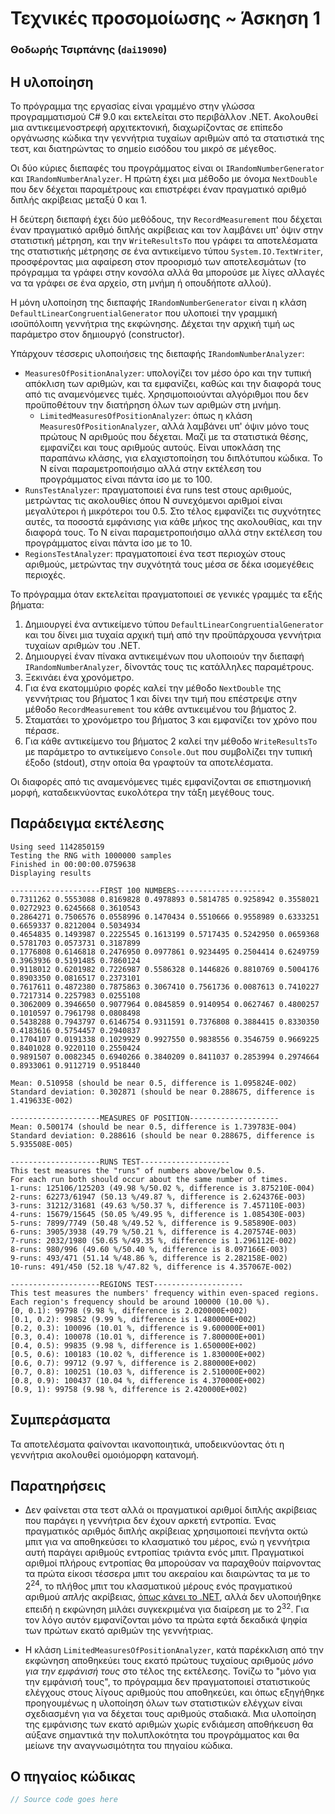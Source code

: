 # Τεχνικές προσομοίωσης ~ Άσκηση 1

### Θοδωρής Τσιρπάνης (`dai19090`)

## Η υλοποίηση

Το πρόγραμμα της εργασίας είναι γραμμένο στην γλώσσα προγραμματισμού C# 9.0 και εκτελείται στο περιβάλλον .NET. Ακολουθεί μια αντικειμενοστρεφή αρχιτεκτονική, διαχωρίζοντας σε επίπεδο οργάνωσης κώδικα την γεννήτρια τυχαίων αριθμών από τα στατιστικά της τεστ, και διατηρώντας το σημείο εισόδου του μικρό σε μέγεθος.

Οι δύο κύριες διεπαφές του προγράμματος είναι οι `IRandomNumberGenerator` και `IRandomNumberAnalyzer`. Η πρώτη έχει μια μέθοδο με όνομα `NextDouble` που δεν δέχεται παραμέτρους και επιστρέφει έναν πραγματικό αριθμό διπλής ακρίβειας μεταξύ 0 και 1.

Η δεύτερη διεπαφή έχει δύο μεθόδους, την `RecordMeasurement` που δέχεται έναν πραγματικό αριθμό διπλής ακρίβειας και τον λαμβάνει υπ' όψιν στην στατιστική μέτρηση, και την `WriteResultsTo` που γράφει τα αποτελέσματα της στατιστικής μέτρησης σε ένα αντικείμενο τύπου `System.IO.TextWriter`, προσφέροντας μια αφαίρεση στον προορισμό των αποτελεσμάτων (το πρόγραμμα τα γράφει στην κονσόλα αλλά θα μπορούσε με λίγες αλλαγές να τα γράφει σε ένα αρχείο, στη μνήμη ή οπουδήποτε αλλού).

Η μόνη υλοποίηση της διεπαφής `IRandomNumberGenerator` είναι η κλάση `DefaultLinearCongruentialGenerator` που υλοποιεί την γραμμική ισοϋπόλοιπη γεννήτρια της εκφώνησης. Δέχεται την αρχική τιμή ως παράμετρο στον δημιουργό (constructor).

Υπάρχουν τέσσερις υλοποιήσεις της διεπαφής `IRandomNumberAnalyzer`:

* `MeasuresOfPositionAnalyzer`: υπολογίζει τον μέσο όρο και την τυπική απόκλιση των αριθμών, και τα εμφανίζει, καθώς και την διαφορά τους από τις αναμενόμενες τιμές. Χρησιμοποιούνται αλγόριθμοι που δεν προϋποθέτουν την διατήρηση όλων των αριθμών στη μνήμη.
    * `LimitedMeasuresOfPositionAnalyzer`: όπως η κλάση `MeasuresOfPositionAnalyzer`, αλλά λαμβάνει υπ' όψιν μόνο τους πρώτους N αριθμούς που δέχεται. Μαζί με τα στατιστικά θέσης, εμφανίζει και τους αριθμούς αυτούς. Είναι υποκλάση της παραπάνω κλάσης, για ελαχιστοποίηση του διπλότυπου κώδικα. Το N είναι παραμετροποιήσιμο αλλά στην εκτέλεση του προγράμματος είναι πάντα ίσο με το 100.
* `RunsTestAnalyzer`: πραγματοποιεί ένα runs test στους αριθμούς, μετρώντας τις ακολουθίες όπου N συνεχόμενοι αριθμοί είναι μεγαλύτεροι ή μικρότεροι του 0.5. Στο τέλος εμφανίζει τις συχνότητες αυτές, τα ποσοστά εμφάνισης για κάθε μήκος της ακολουθίας, και την διαφορά τους. Το N είναι παραμετροποιήσιμο αλλά στην εκτέλεση του προγράμματος είναι πάντα ίσο με το 10.
* `RegionsTestAnalyzer`: πραγματοποιεί ένα τεστ περιοχών στους αριθμούς, μετρώντας την συχνότητά τους μέσα σε δέκα ισομεγέθεις περιοχές.

Το πρόγραμμα όταν εκτελείται πραγματοποιεί σε γενικές γραμμές τα εξής βήματα:

1. Δημιουργεί ένα αντικείμενο τύπου `DefaultLinearCongruentialGenerator` και του δίνει μια τυχαία αρχική τιμή από την προϋπάρχουσα γεννήτρια τυχαίων αριθμών του .NET.
2. Δημιουργεί έναν πίνακα αντικειμένων που υλοποιούν την διεπαφή `IRandomNumberAnalyzer`, δίνοντάς τους τις κατάλληλες παραμέτρους.
3. Ξεκινάει ένα χρονόμετρο.
4. Για ένα εκατομμύριο φορές καλεί την μέθοδο `NextDouble` της γεννήτριας του βήματος 1 και δίνει την τιμή που επέστρεψε στην μέθοδο `RecordMeasurement` του κάθε αντικειμένου του βήματος 2.
5. Σταματάει το χρονόμετρο του βήματος 3 και εμφανίζει τον χρόνο που πέρασε.
6. Για κάθε αντικείμενο του βήματος 2 καλεί την μέθοδο `WriteResultsTo` με παράμετρο το αντικείμενο `Console.Out` που συμβολίζει την τυπική έξοδο (stdout), στην οποία θα γραφτούν τα αποτελέσματα.

Οι διαφορές από τις αναμενόμενες τιμές εμφανίζονται σε επιστημονική μορφή, καταδεικνύοντας ευκολότερα την τάξη μεγέθους τους.

## Παράδειγμα εκτέλεσης

```
Using seed 1142850159
Testing the RNG with 1000000 samples
Finished in 00:00:00.0759638
Displaying results

--------------------FIRST 100 NUMBERS--------------------
0.7311262 0.5553088 0.8169828 0.4978893 0.5814785 0.9258942 0.3558021 0.0272923 0.6245668 0.3610543
0.2864271 0.7506576 0.0558996 0.1470434 0.5510666 0.9558989 0.6333251 0.6659337 0.8212004 0.5034934
0.4654835 0.1493987 0.2225545 0.1613199 0.5717435 0.5242950 0.0659368 0.5781703 0.0573731 0.3187899
0.1776808 0.6146818 0.2476950 0.0977861 0.9234495 0.2504414 0.6249759 0.3963936 0.5191485 0.7860124
0.9118012 0.6201982 0.7226987 0.5586328 0.1446826 0.8810769 0.5004176 0.8903350 0.0816517 0.2373101
0.7617611 0.4872380 0.7875863 0.3067410 0.7561736 0.0087613 0.7410227 0.7217314 0.2257983 0.0255108
0.3062009 0.3946650 0.9077964 0.0845859 0.9140954 0.0627467 0.4800257 0.1010597 0.7961798 0.0808498
0.5438288 0.7943797 0.6146754 0.9311591 0.7376808 0.3884415 0.8330350 0.4183616 0.5754457 0.2940837
0.1704107 0.0191338 0.1029929 0.9927550 0.9838556 0.3546759 0.9669225 0.8401028 0.9220110 0.2550424
0.9891507 0.0082345 0.6940266 0.3840209 0.8411037 0.2853994 0.2974664 0.8933061 0.9112719 0.9518440

Mean: 0.510958 (should be near 0.5, difference is 1.095824E-002)
Standard deviation: 0.302871 (should be near 0.288675, difference is 1.419633E-002)

--------------------MEASURES OF POSITION--------------------
Mean: 0.500174 (should be near 0.5, difference is 1.739783E-004)
Standard deviation: 0.288616 (should be near 0.288675, difference is 5.935508E-005)

--------------------RUNS TEST--------------------
This test measures the "runs" of numbers above/below 0.5.
For each run both should occur about the same number of times.
1-runs: 125106/125203 (49.98 %/50.02 %, difference is 3.875210E-004)
2-runs: 62273/61947 (50.13 %/49.87 %, difference is 2.624376E-003)
3-runs: 31212/31681 (49.63 %/50.37 %, difference is 7.457110E-003)
4-runs: 15679/15645 (50.05 %/49.95 %, difference is 1.085430E-003)
5-runs: 7899/7749 (50.48 %/49.52 %, difference is 9.585890E-003)
6-runs: 3905/3938 (49.79 %/50.21 %, difference is 4.207574E-003)
7-runs: 2032/1980 (50.65 %/49.35 %, difference is 1.296112E-002)
8-runs: 980/996 (49.60 %/50.40 %, difference is 8.097166E-003)
9-runs: 493/471 (51.14 %/48.86 %, difference is 2.282158E-002)
10-runs: 491/450 (52.18 %/47.82 %, difference is 4.357067E-002)

--------------------REGIONS TEST--------------------
This test measures the numbers' frequency within even-spaced regions.
Each region's frequency should be around 100000 (10.00 %).
[0, 0.1): 99798 (9.98 %, difference is 2.020000E+002)
[0.1, 0.2): 99852 (9.99 %, difference is 1.480000E+002)
[0.2, 0.3): 100096 (10.01 %, difference is 9.600000E+001)
[0.3, 0.4): 100078 (10.01 %, difference is 7.800000E+001)
[0.4, 0.5): 99835 (9.98 %, difference is 1.650000E+002)
[0.5, 0.6): 100183 (10.02 %, difference is 1.830000E+002)
[0.6, 0.7): 99712 (9.97 %, difference is 2.880000E+002)
[0.7, 0.8): 100251 (10.03 %, difference is 2.510000E+002)
[0.8, 0.9): 100437 (10.04 %, difference is 4.370000E+002)
[0.9, 1): 99758 (9.98 %, difference is 2.420000E+002)
```

## Συμπεράσματα

Τα αποτελέσματα φαίνονται ικανοποιητικά, υποδεικνύοντας ότι η γεννήτρια ακολουθεί ομοιόμορφη κατανομή.

## Παρατηρήσεις

* Δεν φαίνεται στα τεστ αλλά οι πραγματικοί αριθμοί διπλής ακρίβειας που παράγει η γεννήτρια δεν έχουν αρκετή εντροπία. Ένας πραγματικός αριθμός διπλής ακρίβειας χρησιμοποιεί πενήντα οκτώ μπιτ για να αποθηκεύσει το κλασματικό του μέρος, ενώ η γεννήτρια αυτή παράγει αριθμούς εντροπίας τριάντα ενός μπιτ. Πραγματικοί αριθμοί πλήρους εντροπίας θα μπορούσαν να παραχθούν παίρνοντας τα πρώτα είκοσι τέσσερα μπιτ του ακεραίου και διαιρώντας τα με το 2<sup>24</sup>, το πλήθος μπιτ του κλασματικού μέρους ενός πραγματικού αριθμού _απλής_ ακρίβειας, [όπως κάνει το .NET](https://github.com/dotnet/runtime/blob/d40f560efbf4f85ec6d59892a6c4bafa39f66d19/src/libraries/System.Private.CoreLib/src/System/Random.Xoshiro256StarStarImpl.cs#L256), αλλά δεν υλοποιήθηκε επειδή η εκφώνηση μιλάει συγκεκριμένα για διαίρεση με το 2<sup>32</sup>. Για τον λόγο αυτόν εμφανίζονται μόνο τα πρώτα εφτά δεκαδικά ψηφία των πρώτων εκατό αριθμών της γεννήτριας.

* Η κλάση `LimitedMeasuresOfPositionAnalyzer`, κατά παρέκκλιση από την εκφώνηση αποθηκεύει τους εκατό πρώτους τυχαίους αριθμούς _μόνο για την εμφάνισή τους_ στο τέλος της εκτέλεσης. Τονίζω το "μόνο για την εμφάνισή τους", το πρόγραμμα δεν πραγματοποιεί στατιστικούς ελέγχους στους λίγους αριθμούς που αποθηκεύει, και όπως εξηγήθηκε προηγουμένως η υλοποίηση όλων των στατιστικών ελέγχων είναι σχεδιασμένη για να δέχεται τους αριθμούς σταδιακά. Μια υλοποίηση της εμφάνισης των εκατό αριθμών χωρίς ενδιάμεση αποθήκευση θα αύξανε σημαντικά την πολυπλοκότητα του προγράμματος και θα μείωνε την αναγνωσιμότητα του πηγαίου κώδικα.

## Ο πηγαίος κώδικας

``` csharp
// Source code goes here
```
